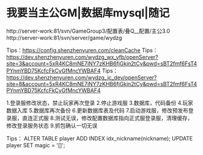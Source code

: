 # 我要当主公GM|数据库mysql|随记

http://server-work:81/svn/GameGroup3/配置表/叠Q__配置/主公3.0
http://server-work:81/svn/server/game/wydzg


Tips：https://config.shenzhenyuren.com/cleanCache
Tips：https://dev.shenzhenyuren.com/wydzg_wx_yfb/openServer?site=3&account=5xR4KC8mNE7iNY7zKHB6fjGkjn2tCy&pwd=sBT2fmf6FsT4PYnmYBD75KcfcFkCyGfMncYWBAF4
Tips：https://dev.shenzhenyuren.com/wydzg_jc_dev/openServer?site=8&account=5xR4KC8mNE7iNY7zKHB6fjGkjn2tCy&pwd=sBT2fmf6FsT4PYnmYBD75KcfcFkCyGfMncYWBAF4

1.登录服修改状态，禁止玩家再次登录
2.停止游戏服
3.数据库，代码备份
4.玩家数据入库
5.数据库再次备份
6.更新数据库表及代码
7.启动游戏服，修改预发布登录服，直连正式服
8.测试无误，修改配置数据库指向正式服登录服，清理缓存，修改登录服务状态
9.抓包确认一切无误

Tips：
ALTER TABLE player ADD INDEX idx_nickname(nickname);
UPDATE player SET magic = '[]';
